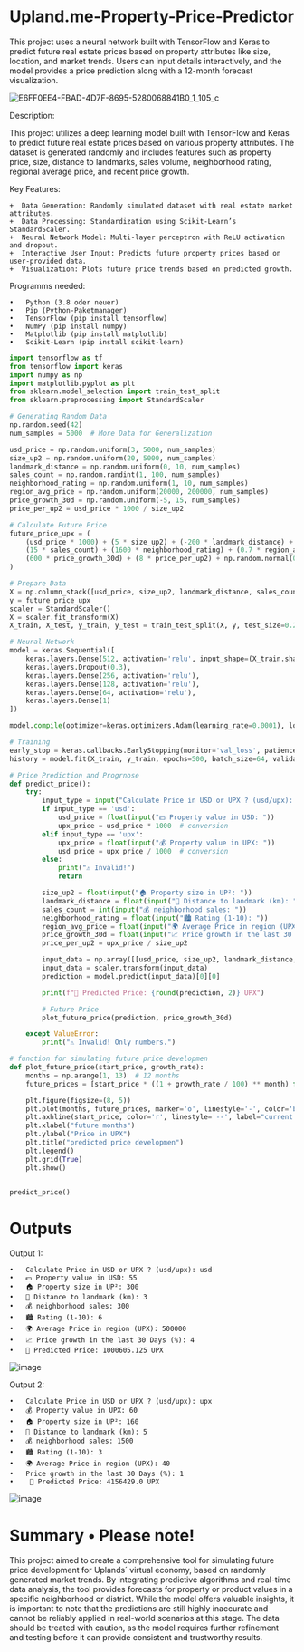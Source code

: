 # Upland.me-Property-Price-Predictor
This project uses a neural network built with TensorFlow and Keras to predict future real estate prices based on property attributes like size, location, and market trends. Users can input details interactively, and the model provides a price prediction along with a 12-month forecast visualization.

![E6FF0EE4-FBAD-4D7F-8695-5280068841B0_1_105_c](https://github.com/user-attachments/assets/8ed31059-c387-4cf0-a6fe-e30634cf50fd)

Description:

This project utilizes a deep learning model built with TensorFlow and Keras to predict future real estate prices based on various property attributes. The dataset is generated randomly and includes features such as property price, size, distance to landmarks, sales volume, neighborhood rating, regional average price, and recent price growth.

Key Features:

	+  Data Generation: Randomly simulated dataset with real estate market attributes.
	+  Data Processing: Standardization using Scikit-Learn’s StandardScaler.
	+  Neural Network Model: Multi-layer perceptron with ReLU activation and dropout.
	+  Interactive User Input: Predicts future property prices based on user-provided data.
	+  Visualization: Plots future price trends based on predicted growth.

Programms needed:

	•	Python (3.8 oder neuer)
	•	Pip (Python-Paketmanager)
	•	TensorFlow (pip install tensorflow)
	•	NumPy (pip install numpy)
	•	Matplotlib (pip install matplotlib)
	•	Scikit-Learn (pip install scikit-learn)

```python
import tensorflow as tf
from tensorflow import keras
import numpy as np
import matplotlib.pyplot as plt
from sklearn.model_selection import train_test_split
from sklearn.preprocessing import StandardScaler

# Generating Random Data
np.random.seed(42)
num_samples = 5000  # More Data for Generalization

usd_price = np.random.uniform(3, 5000, num_samples)
size_up2 = np.random.uniform(20, 5000, num_samples)
landmark_distance = np.random.uniform(0, 10, num_samples)
sales_count = np.random.randint(1, 100, num_samples)
neighborhood_rating = np.random.uniform(1, 10, num_samples)
region_avg_price = np.random.uniform(20000, 200000, num_samples)
price_growth_30d = np.random.uniform(-5, 15, num_samples)
price_per_up2 = usd_price * 1000 / size_up2

# Calculate Future Price
future_price_upx = (
    (usd_price * 1000) + (5 * size_up2) + (-200 * landmark_distance) +
    (15 * sales_count) + (1600 * neighborhood_rating) + (0.7 * region_avg_price) +
    (600 * price_growth_30d) + (8 * price_per_up2) + np.random.normal(0, 500, num_samples)
)

# Prepare Data
X = np.column_stack([usd_price, size_up2, landmark_distance, sales_count, neighborhood_rating, region_avg_price, price_growth_30d, price_per_up2])
y = future_price_upx
scaler = StandardScaler()
X = scaler.fit_transform(X)
X_train, X_test, y_train, y_test = train_test_split(X, y, test_size=0.2, random_state=42)

# Neural Network
model = keras.Sequential([
    keras.layers.Dense(512, activation='relu', input_shape=(X_train.shape[1],)),
    keras.layers.Dropout(0.3),
    keras.layers.Dense(256, activation='relu'),
    keras.layers.Dense(128, activation='relu'),
    keras.layers.Dense(64, activation='relu'),
    keras.layers.Dense(1)
])

model.compile(optimizer=keras.optimizers.Adam(learning_rate=0.0001), loss=tf.keras.losses.Huber(), metrics=['mae'])

# Training
early_stop = keras.callbacks.EarlyStopping(monitor='val_loss', patience=10, restore_best_weights=True)
history = model.fit(X_train, y_train, epochs=500, batch_size=64, validation_data=(X_test, y_test), callbacks=[early_stop], verbose=1)

# Price Prediction and Progrnose
def predict_price():
    try:
        input_type = input("Calculate Price in USD or UPX ? (usd/upx): ").strip().lower()
        if input_type == 'usd':
            usd_price = float(input("💵 Property value in USD: "))
            upx_price = usd_price * 1000  # conversion
        elif input_type == 'upx':
            upx_price = float(input("💰 Property value in UPX: "))
            usd_price = upx_price / 1000  # conversion
        else:
            print("⚠️ Invalid!")
            return

        size_up2 = float(input("🏠 Property size in UP²: "))
        landmark_distance = float(input("📍 Distance to landmark (km): "))
        sales_count = int(input("💰 neighborhood sales: "))
        neighborhood_rating = float(input("🏙️ Rating (1-10): "))
        region_avg_price = float(input("🌍 Average Price in region (UPX): "))
        price_growth_30d = float(input("📈 Price growth in the last 30 Days (%): "))
        price_per_up2 = upx_price / size_up2

        input_data = np.array([[usd_price, size_up2, landmark_distance, sales_count, neighborhood_rating, region_avg_price, price_growth_30d, price_per_up2]])
        input_data = scaler.transform(input_data)
        prediction = model.predict(input_data)[0][0]

        print(f"📌 Predicted Price: {round(prediction, 2)} UPX")

        # Future Price
        plot_future_price(prediction, price_growth_30d)

    except ValueError:
        print("⚠️ Invalid! Only numbers.")

# function for simulating future price developmen
def plot_future_price(start_price, growth_rate):
    months = np.arange(1, 13)  # 12 months 
    future_prices = [start_price * ((1 + growth_rate / 100) ** month) for month in months]

    plt.figure(figsize=(8, 5))
    plt.plot(months, future_prices, marker='o', linestyle='-', color='b', label="Prognose")
    plt.axhline(start_price, color='r', linestyle='--', label="current price")
    plt.xlabel("future months")
    plt.ylabel("Price in UPX")
    plt.title("predicted price developmen")
    plt.legend()
    plt.grid(True)
    plt.show()


predict_price()
```

# Outputs

Output 1:

	•	Calculate Price in USD or UPX ? (usd/upx): usd
	•	💵 Property value in USD: 55
	•	🏠 Property size in UP²: 300
	•	📍 Distance to landmark (km): 3
	•	💰 neighborhood sales: 300
	•	🏙️ Rating (1-10): 6
	•	🌍 Average Price in region (UPX): 500000
	•	📈 Price growth in the last 30 Days (%): 4
	•	📌 Predicted Price: 1000605.125 UPX

![image](https://github.com/user-attachments/assets/86ed0b31-6f71-4717-871d-c39d468fa2a0)

Output 2:
	
	•	Calculate Price in USD or UPX ? (usd/upx): upx
	•	💰 Property value in UPX: 60
	•	🏠 Property size in UP²: 160
	•	📍 Distance to landmark (km): 5
	•	💰 neighborhood sales: 1500
	•	🏙️ Rating (1-10): 3
	•	🌍 Average Price in region (UPX): 40
	•	Price growth in the last 30 Days (%): 1
	•	 📌 Predicted Price: 4156429.0 UPX

![image](https://github.com/user-attachments/assets/85010c65-0b01-46fb-b716-09b304709460)

# Summary • Please note!

This project aimed to create a comprehensive tool for simulating future price development for Uplands´ virtual economy, based on randomly generated market trends. By integrating predictive algorithms and real-time data analysis, the tool provides forecasts for property or product values in a specific neighborhood or district. While the model offers valuable insights, it is important to note that the predictions are still highly inaccurate and cannot be reliably applied in real-world scenarios at this stage. The data should be treated with caution, as the model requires further refinement and testing before it can provide consistent and trustworthy results.
